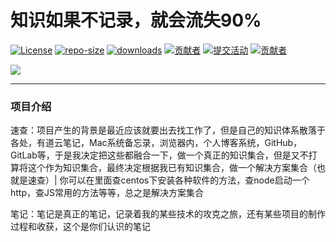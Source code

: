 # 知识如果不记录，就会流失90%

[![License](https://img.shields.io/github/license/zhukunpenglinyutong/notes.svg)](LICENSE)
[![repo-size](https://img.shields.io/github/repo-size/zhukunpenglinyutong/notes.svg)](repo-size)
[![downloads](https://img.shields.io/github/downloads/zhukunpenglinyutong/notes/total.svg)](downloads)
[![贡献者](https://img.shields.io/github/contributors/zhukunpenglinyutong/notes.svg)](贡献者)
[![提交活动](https://img.shields.io/github/commit-activity/m/zhukunpenglinyutong/notes.svg)](提交活动)
[![贡献者](https://img.shields.io/github/last-commit/zhukunpenglinyutong/notes.svg)](最后一次提交)

<img src="https://ss0.bdstatic.com/94oJfD_bAAcT8t7mm9GUKT-xh_/timg?image&quality=100&size=b4000_4000&sec=1559637808&di=b2b7de8007a8e1c5e3ea07f3b2ae0192&src=http://5b0988e595225.cdn.sohucs.com/images/20171230/a540bdf43bdc49828f40a8a0e50ae762.jpeg" />

---

### 项目介绍

速查：项目产生的背景是最近应该就要出去找工作了，但是自己的知识体系散落于各处，有道云笔记，Mac系统备忘录，浏览器内，个人博客系统，GitHub，GitLab等，于是我决定把这些都融合一下，做一个真正的知识集合，但是又不打算将这个作为知识集合，最终决定根据我已有知识集合，做一个解决方案集合（也就是速查）| 你可以在里面查centos下安装各种软件的方法，查node启动一个http，查JS常用的方法等等，总之是解决方案集合

笔记：笔记是真正的笔记，记录着我的某些技术的攻克之旅，还有某些项目的制作过程和收获，这个是你们认识的笔记